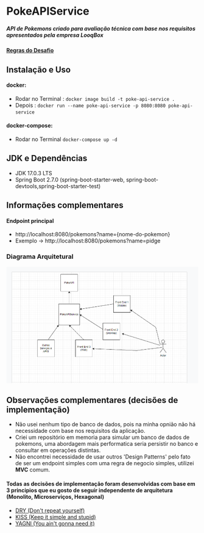 # PokeAPIService
##### API de Pokemons criado para avaliação técnica com base nos requisitos apresentados pela empresa LooqBox

#### [Regras do Desafio](https://github.com/looqbox/looqbox-backend-challenge#readme)



## Instalação e Uso

#### docker:
  * Rodar no Terminal : `docker image build -t poke-api-service .` 
  * Depois : `docker run --name poke-api-service -p 8080:8080 poke-api-service`

#### docker-compose:
  * Rodar no Terminal `docker-compose up -d`
 


## JDK e Dependências
* JDK 17.0.3 LTS
* Spring Boot 2.7.0 (spring-boot-starter-web, spring-boot-devtools,spring-boot-starter-test) 
 
 
## Informações complementares

#### Endpoint principal
* http://localhost:8080/pokemons?name={nome-do-pokemon}
* Exemplo -> http://localhost:8080/pokemons?name=pidge 

### Diagrama Arquitetural
![Screenshot](DIAGRAMA-ARQUITETURAL.png)


## Observações complementares (decisões de implementação)

* Não usei nenhum tipo de banco de dados, pois na minha opnião não há necessidade com base nos requisitos da aplicação.
* Criei um repositório em memoria para simular um banco de dados de pokemons, uma abordagem mais performatica seria persistir no banco e consultar em operações distintas.
* Não encontrei necessidade de usar outros 'Design Patterns' pelo fato de ser um endpoint simples com uma regra de negocio simples, utilizei **MVC** comum.


#### Todas as decisões de implementação foram desenvolvidas com base em 3 principios que eu gosto de seguir independente de arquitetura (Monolito, Microserviços, Hexagonal)

* [DRY (Don't repeat yourself)](https://www.google.com.br/search?q=dry+principle)
* [KISS (Keep it simple and stupid)](https://www.google.com.br/search?q=kiss+principle)
* [YAGNI (You ain't gonna need it)](https://www.google.com.br/search?q=yagni+principle)

